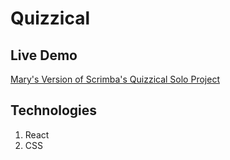 # Quizzical

## Live Demo
[Mary's Version of Scrimba's Quizzical Solo Project](https://mary-quizzical.netlify.app/)

## Technologies
1. React
2. CSS

